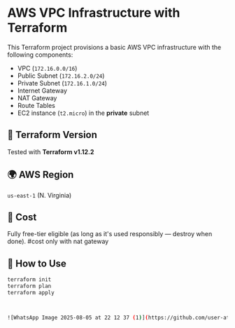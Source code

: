 # AWS VPC Infrastructure with Terraform

This Terraform project provisions a basic AWS VPC infrastructure with the following components:

- VPC (`172.16.0.0/16`)
- Public Subnet (`172.16.2.0/24`)
- Private Subnet (`172.16.1.0/24`)
- Internet Gateway
- NAT Gateway
- Route Tables
- EC2 instance (`t2.micro`) in the **private** subnet

## 📌 Terraform Version
Tested with **Terraform v1.12.2**

## 🌍 AWS Region
`us-east-1` (N. Virginia)

## 💸 Cost
Fully free-tier eligible (as long as it's used responsibly — destroy when done). #cost only with nat gateway

## 🚀 How to Use
```bash
terraform init
terraform plan
terraform apply



![WhatsApp Image 2025-08-05 at 22 12 37 (1)](https://github.com/user-attachments/assets/2d3fcf72-8a33-42f7-9118-78584313876f)

